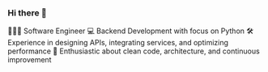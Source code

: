 ### Hi there 👋

👩🏻‍💻 Software Engineer
💻 Backend Development with focus on Python
🛠️ Experience in designing APIs, integrating services, and optimizing performance
🚀 Enthusiastic about clean code, architecture, and continuous improvement
